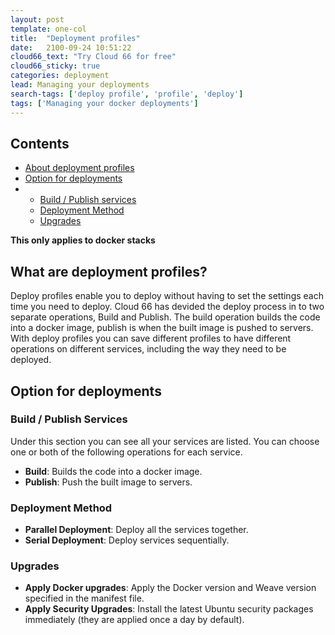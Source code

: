 ```yaml
---
layout: post
template: one-col
title:  "Deployment profiles"
date:   2100-09-24 10:51:22
cloud66_text: "Try Cloud 66 for free"
cloud66_sticky: true
categories: deployment
lead: Managing your deployments
search-tags: ['deploy profile', 'profile', 'deploy']
tags: ['Managing your docker deployments']
---
```


<h2>Contents</h2>
<ul class="page-toc">
	<li>
		<a href="#about">About deployment profiles</a>
	</li>
	 <li>
		<a href="#options">Option for deployments</a>
		    <li>
            <ul> 
		        <li><a href="#build">Build / Publish services</a></li>
                <li><a href="#deployment-method">Deployment Method</a></li>
                <li><a href="#upgrades">Upgrades</a></li>
            </ul>
            </li>
	</li>
</ul>

<div class="notice notice-warning">
    <p><b>This only applies to docker stacks</b></p>
</div>

<h2 id="about">What are deployment profiles?</h2>
Deploy profiles enable you to deploy without having to set the settings each time you need to deploy. Cloud 66 has devided the deploy process in to two separate operations, Build and Publish. The build operation builds the code into a docker image, publish is when the built image is pushed to servers. With deploy profiles you can save different profiles to have different operations on different services, including the way they need to be deployed.

<h2 id="options">Option for deployments</h2>


<h3 id="build">Build / Publish Services</h3>

Under this section you can see all your services are listed. You can choose one or both of the following operations for each service.

- **Build**:     Builds the code into a docker image.
- **Publish**:   Push the built image to servers.

<h3 id="deployment-method">Deployment Method</h3>

- **Parallel Deployment**: Deploy all the services together.
- **Serial Deployment**:   Deploy services sequentially.

<h3 id="upgrades">Upgrades</h3>

- **Apply Docker upgrades**: Apply the Docker version and Weave version specified in the manifest file.
- **Apply Security Upgrades**: Install the latest Ubuntu security packages immediately (they are applied once a day by default).